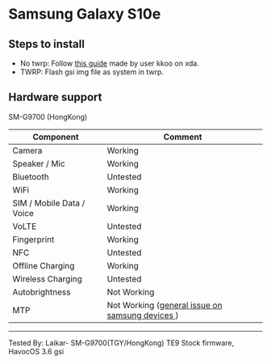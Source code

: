 # Samsung Galaxy S10e 



## Steps to install

* No twrp:  Follow [this guide](https://forum.xda-developers.com/galaxy-s10/how-to/guide-how-to-install-custom-rom-using-t4114435) made by user kkoo on xda.
* TWRP: Flash gsi img file as system in twrp.

## Hardware support
SM-G9700 (HongKong)

| Component                 |      Comment                                              |
|---------------------------|-----------------------------------------------------------|
| Camera                    | Working|
| Speaker / Mic             | Working|
| Bluetooth                 | Untested|
| WiFi                      | Working                                                    |
| SIM / Mobile Data / Voice | Working|
| VoLTE                     | Untested|
| Fingerprint               | Working|
| NFC                       | Untested|
| Offline Charging          | Working|
| Wireless Charging         | Untested|
| Autobrightness            | Not Working|
| MTP            | Not Working ([general issue on samsung devices ](https://github.com/phhusson/treble_experimentations/issues/1121))|
---

Tested By: Laikar- SM-G9700(TGY/HongKong) TE9 Stock firmware, HavocOS 3.6 gsi 